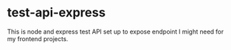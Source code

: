 # test-api-express
This is node and express test API set up to expose endpoint I might need for my frontend projects.
